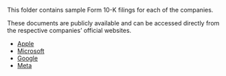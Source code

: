 This folder contains sample Form 10-K filings for each of the companies.

These documents are publicly available and can be accessed directly from the respective companies’ official websites.

- [Apple](https://investor.apple.com/sec-filings/default.aspx)
- [Microsoft](https://www.microsoft.com/en-us/investor/sec-filings)
- [Google](https://abc.xyz/investor/)
- [Meta](https://investor.atmeta.com/financials/)
